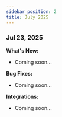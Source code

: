 ```yaml
---
sidebar_position: 2
title: July 2025
---
```


### Jul 23, 2025

**What's New:**

* Coming soon...

**Bug Fixes:**

* Coming soon...

**Integrations:**

* Coming soon...